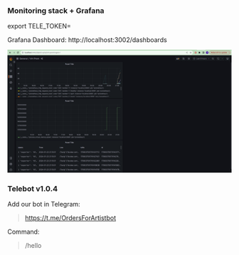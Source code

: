 ### Monitoring stack + Grafana

export TELE_TOKEN=<your token>

Grafana Dashboard: http://localhost:3002/dashboards

![Image](/otel/otel.png)

### Telebot v1.0.4

Add our bot in Telegram:

> https://t.me/OrdersForArtistbot

Command:
> /hello

